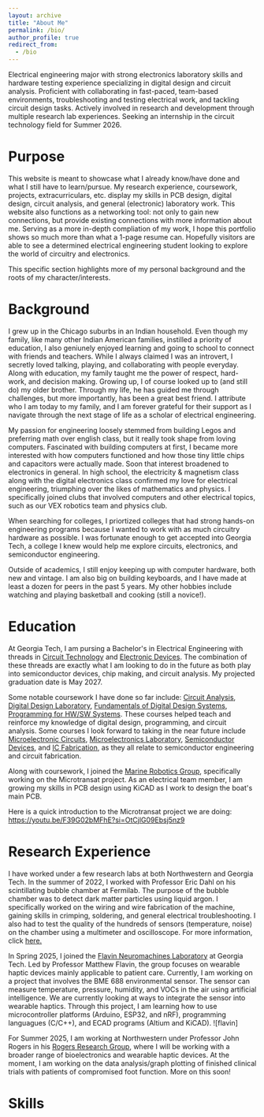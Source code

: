 ```yaml
---
layout: archive
title: "About Me"
permalink: /bio/
author_profile: true
redirect_from:
  - /bio
---
```

Electrical engineering major with strong electronics laboratory skills and hardware testing experience specializing in digital design and circuit analysis. Proficient with collaborating in fast-paced, team-based environments, troubleshooting and testing electrical work, and tackling circuit design tasks. Actively involved in research and development through multiple research lab experiences. Seeking an internship in the circuit technology field for Summer 2026.

Purpose
====
This website is meant to showcase what I already know/have done and what I still have to learn/pursue. My research experience, coursework, projects, extracurriculars, etc. display my skills in PCB design, digital design, circuit analysis, and general (electronic) laboratory work. This website also functions as a networking tool: not only to gain new connections, but provide existing connections with more information about me. Serving as a more in-depth compliation of my work, I hope this portfolio shows so much more than what a 1-page resume can. Hopefully visitors are able to see a determined electrical engineering student looking to explore the world of circuitry and electronics. 

This specific section highlights more of my personal background and the roots of my character/interests.

Background
====
I grew up in the Chicago suburbs in an Indian household. Even though my family, like many other Indian American families, instilled a priority of education, I also geniunely enjoyed learning and going to school to connect with friends and teachers. While I always claimed I was an introvert, I secretly loved talking, playing, and collaborating with people everyday. Along with education, my family taught me the power of respect, hard-work, and decision making. Growing up, I of course looked up to (and still do) my older brother. Through my life, he has guided me through challenges, but more importantly, has been a great best friend. I attribute who I am today to my family, and I am forever grateful for their support as I navigate through the next stage of life as a scholar of electrical engineering. 

My passion for engineering loosely stemmed from building Legos and preferring math over english class, but it really took shape from loving computers. Fascinated with building computers at first, I became more interested with how computers functioned and how those tiny little chips and capacitors were actually made. Soon that interest broadened to electronics in general. In high school, the electricity & magnetism class along with the digital electronics class confirmed my love for electrical engineering, triumphing over the likes of mathematics and physics. I specifically joined clubs that involved computers and other electrical topics, such as our VEX robotics team and physics club. 

When searching for colleges, I priortized colleges that had strong hands-on engineering programs because I wanted to work with as much circuitry hardware as possible. I was fortunate enough to get accepted into Georgia Tech, a college I knew would help me explore circuits, electronics, and semiconductor engineering. 

Outside of academics, I still enjoy keeping up with computer hardware, both new and vintage. I am also big on building keyboards, and I have made at least a dozen for peers in the past 5 years. My other hobbies include watching and playing basketball and cooking (still a novice!). 


Education
====
At Georgia Tech, I am pursing a Bachelor's in Electrical Engineering with threads in [Circuit Technology](https://ece.gatech.edu/circuit-technology-thread) and [Electronic Devices](https://ece.gatech.edu/electronic-optoelectronic-devices-thread). The combination of these threads are exactly what I am looking to do in the future as both play into semiconductor devices, chip making, and circuit analysis. My projected graduation date is May 2027.

Some notable coursework I have done so far include: [Circuit Analysis](https://ece.gatech.edu/courses/ece2040), [Digital Design Laboratory](https://ece.gatech.edu/courses/ece2031), [Fundamentals of Digital Design Systems](https://ece.gatech.edu/courses/ece2020), [Programming for HW/SW Systems](https://ece.gatech.edu/courses/ece2035). These courses helped teach and reinforce my knowledge of digital design, programming, and circuit analysis. Some courses I look forward to taking in the near future include [Microelectronic Circuits](https://ece.gatech.edu/courses/ece3040), [Microelectronics Laboratory](https://ece.gatech.edu/courses/ece3043), [Semiconductor Devices](https://ece.gatech.edu/courses/ece3450), and [IC Fabrication](https://ece.gatech.edu/courses/ece4452), as they all relate to semiconductor engineering and circuit fabrication.

Along with coursework, I joined the [Marine Robotics Group](https://marinerobotics.gtorg.gatech.edu/), specifically working on the Microtransat project. As an electrical team member, I am growing my skills in PCB design using KiCAD as I work to design the boat's main PCB. 

Here is a quick introduction to the Microtransat project we are doing: <https://youtu.be/F39G02bMFhE?si=OtCjlG09Ebsj5nz9>

Research Experience
====
I have worked under a few research labs at both Northwestern and Georgia Tech. In the summer of 2022, I worked with Professor Eric Dahl on his scintillating bubble chamber at Fermilab. The purpose of the bubble chamber was to detect dark matter particles using liquid argon. I specifically worked on the wiring and wire fabrication of the machine, gaining skills in crimping, soldering, and general electrical troubleshooting. I also had to test the quality of the hundreds of sensors (temperature, noise) on the chamber using a multimeter and oscilloscope. For more information, click [here.](https://arxiv.org/abs/2207.12400)

In Spring 2025, I joined the [Flavin Neuromachines Laboratory](https://flavinlab.io/) at Georgia Tech. Led by Professor Matthew Flavin, the group focuses on wearable haptic devices mainly applicable to patient care. Currently, I am working on a project that involves the BME 688 environmental sensor. The sensor can measure temperature, pressure, humidity, and VOCs in the air using artificial intelligence. We are currently looking at ways to integrate the sensor into wearable haptics. Through this project, I am learning how to use microcontroller platforms (Arduino, ESP32, and nRF), programming languagues (C/C++), and ECAD programs (Altium and KiCAD). ![flavin]

For Summer 2025, I am working at Northwestern under Professor John Rogers in his [Rogers Research Group](https://rogersgroup.northwestern.edu/), where I will be working with a broader range of bioelectronics and wearable haptic devices. At the moment, I am working on the data analysis/graph plotting of finished clinical trials with patients of compromised foot function. More on this soon!

Skills
====







